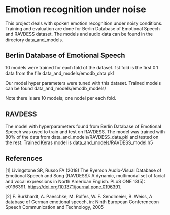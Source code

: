 # Emotion recognition under noise

This project deals with spoken emotion recognition under noisy conditions. Training and evaluation are done for
Berlin Database of Emotional Speech and RAVDESS dataset. 
The models and audio data can be found in the directory data_and_models.

## Berlin Database of Emotional Speech
10 models were trained for each fold of the dataset. 
1st fold is the first 0.1 data from the file data_and_models/emodb_data.pkl

Our model hyper parameters were tuned with this dataset.
Trained models can be found data_and_models/emodb_models/

Note there is are 10 models; one nodel per each fold.

## RAVDESS
The model with hyperparameters found from Berlin Database of Emotional Speech was used to train and test on RAVDESS.
The model was trained with 80% of the data from data_and_models/RAVDESS_data.pkl and tested on the rest. 
Trained Keras model is data_and_models/RAVDESS_model.h5

## References

[1] Livingstone SR, Russo FA (2018) The Ryerson Audio-Visual Database of Emotional Speech and Song 
(RAVDESS): A dynamic, multimodal set of facial and vocal expressions in North American English. 
PLoS ONE 13(5): e0196391. https://doi.org/10.1371/journal.pone.0196391.

[2] F. Burkhardt, A. Paeschke, M. Rolfes, W. F. Sendlmeier, B. Weiss, A database of German emotional speech,
in: Ninth European Conferenceon Speech Communication and Technology, 2005
